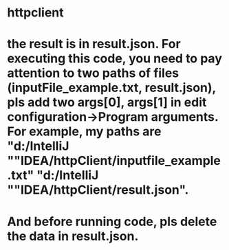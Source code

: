 # httpclient
# the result is in result.json. For executing this code, you need to pay attention to two paths of files (inputFile_example.txt, result.json), pls add two args[0], args[1] in edit configuration->Program arguments. For example, my paths are "d:/IntelliJ ""IDEA/httpClient/inputfile_example.txt" "d:/IntelliJ ""IDEA/httpClient/result.json". 
# And before running code, pls delete the data in result.json.

